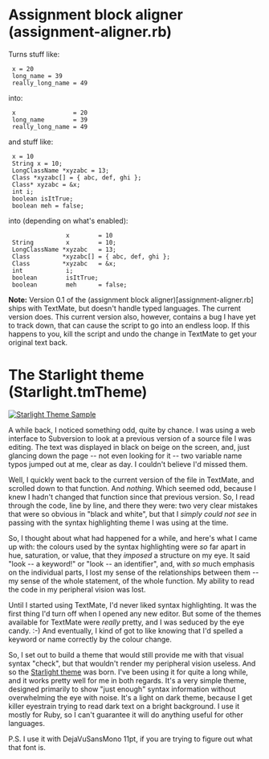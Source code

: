 # Assignment block aligner (assignment-aligner.rb)

Turns stuff like:

     x = 20
     long_name = 39
     really_long_name = 49

into:

     x                = 20
     long_name        = 39
     really_long_name = 49
     

and stuff like:

     x = 10
     String x = 10;
     LongClassName *xyzabc = 13;
     Class *xyzabc[] = { abc, def, ghi };
     Class* xyzabc = &x;
     int i;
     boolean isItTrue;
     boolean meh = false;
 
into (depending on what's enabled):

                    x        = 10
     String         x        = 10;
     LongClassName *xyzabc   = 13;
     Class         *xyzabc[] = { abc, def, ghi };
     Class         *xyzabc   = &x;
     int            i;
     boolean        isItTrue;
     boolean        meh      = false;


**Note:** Version 0.1 of the (assignment block aligner)[assignment-aligner.rb] ships with TextMate, but doesn't handle typed languages. The current version does. This current version also, however, contains a bug I have yet to track down, that can cause the script to go into an endless loop. If this happens to you, kill the script and undo the change in TextMate to get your original text back.



# The Starlight theme (Starlight.tmTheme)

<a href='https://raw.github.com/cpoirier/tools/master/textmate/Starlight.tmTheme' title='Starlight Theme'><img src='https://github.com/cpoirier/tools/raw/master/textmate/starlight-theme-sample.jpg' alt='Starlight Theme Sample' /></a>

A while back, I noticed something odd, quite by chance.  I was using a web interface to Subversion to look at a previous version of a source file I was editing.  The text was displayed in black on beige on the screen, and, just glancing down the page -- not even looking for it -- two variable name typos jumped out at me, clear as day.  I couldn't believe I'd missed them.

Well, I quickly went back to the current version of the file in TextMate, and scrolled down to that function.  And *nothing*.  Which seemed odd, because I knew I hadn't changed that function since that previous version.  So, I read through the code, line by line, and there they were: two very clear mistakes that were so obvious in "black and white", but that I *simply could not see* in passing with the syntax highlighting theme I was using at the time.

So, I thought about what had happened for a while, and here's what I came up with: the colours used by the syntax highlighting were *so* far apart in hue, saturation, or value, that they *imposed* a structure on my eye.  It said "look -- a keyword!" or "look -- an identifier", and, with *so* much emphasis on the individual parts, I lost my sense of the relationships between them -- my sense of the whole statement, of the whole function.  My ability to read the code in my peripheral vision was lost.

Until I started using TextMate, I'd never liked syntax highlighting.  It was the first thing I'd turn off when I opened any new editor.  But some of the themes available for TextMate were *really* pretty, and I was seduced by the eye candy.  :-)  And eventually, I kind of got to like knowing that I'd spelled a keyword or name correctly by the colour change.  

So, I set out to build a theme that would still provide me with that visual syntax "check", but that wouldn't render my peripheral vision useless.  And so the [Starlight theme](https://raw.github.com/cpoirier/tools/master/textmate/Starlight.tmTheme) was born.  I've been using it for quite a long while, and it works pretty well for me in both regards.  It's a very simple theme, designed primarily to show "just enough" syntax information without overwhelming the eye with noise.  It's a light on dark theme, because I get killer eyestrain trying to read dark text on a bright background.  I use it mostly for Ruby, so I can't guarantee it will do anything useful for other languages.

P.S. I use it with DejaVuSansMono 11pt, if you are trying to figure out what that font is.



